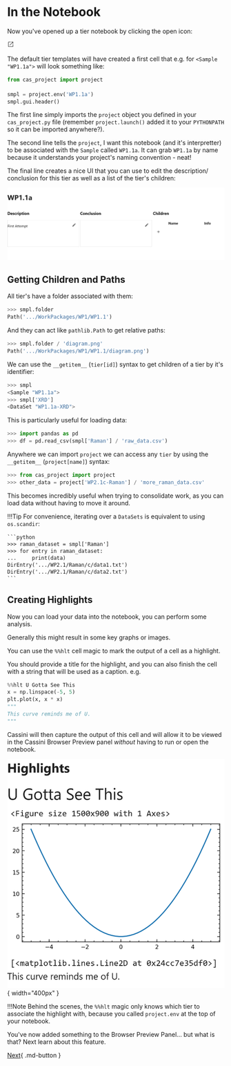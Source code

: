 # In the Notebook

Now you've opened up a tier notebook by clicking the open icon:

<svg xmlns="http://www.w3.org/2000/svg" width="16" viewBox="0 0 24 24" data-icon="ui-components:launcher" class=""><path xmlns="http://www.w3.org/2000/svg" class="jp-icon3 jp-icon-selectable" fill="#616161" d="M19 19H5V5h7V3H5a2 2 0 00-2 2v14a2 2 0 002 2h14c1.1 0 2-.9 2-2v-7h-2v7zM14 3v2h3.59l-9.83 9.83 1.41 1.41L19 6.41V10h2V3h-7z"></path></svg>

The default tier templates will have created a first cell that e.g. for `<Sample "WP1.1a">` will look something like:

```python
from cas_project import project

smpl = project.env('WP1.1a')
smpl.gui.header()
```

The first line simply imports the `project` object you defined in your `cas_project.py` file (remember `project.launch()` added it to your `PYTHONPATH` so it can be imported anywhere?).

The second line tells the `project`, I want this notebook (and it's interpretter) to be associated with the `Sample` called `WP1.1a`. It can grab `WP1.1a` by name because it understands your project's naming convention - neat!

The final line creates a nice UI that you can use to edit the description/ conclusion for this tier as well as a list of the tier's children:

![Tier Header](../static/tier-nb-header.png)

## Getting Children and Paths

All tier's have a folder associated with them:

```python
>>> smpl.folder
Path('.../WorkPackages/WP1/WP1.1')
```

And they can act like ``pathlib.Path`` to get relative paths:

```python
>>> smpl.folder / 'diagram.png'
Path('.../WorkPackages/WP1/WP1.1/diagram.png')
```

We can use the `__getitem__` (`tier[id]`) syntax to get children of a tier by it's identifier:

```python
>>> smpl
<Sample "WP1.1a">
>>> smpl['XRD']
<DataSet "WP1.1a-XRD">
```

This is particularly useful for loading data:

```python
>>> import pandas as pd
>>> df = pd.read_csv(smpl['Raman'] / 'raw_data.csv')
```

Anywhere we can import `project` we can access any `tier` by using the `__getitem__` (`project[name]`) syntax:

```python
>>> from cas_project import project
>>> other_data = project['WP2.1c-Raman'] / 'more_raman_data.csv'
```

This becomes incredibly useful when trying to consolidate work, as you can load data without having to move it around.

!!!Tip
    For convenience, iterating over a ``DataSets`` is equivalent to using ``os.scandir``:

    ```python
    >>> raman_dataset = smpl['Raman']
    >>> for entry in raman_dataset:
    ...     print(data)
    DirEntry('.../WP2.1/Raman/c/data1.txt')
    DirEntry('.../WP2.1/Raman/c/data2.txt')
    ```


## Creating Highlights

Now you can load your data into the notebook, you can perform some analysis.

Generally this might result in some key graphs or images.

You can use the `%%hlt` cell magic to mark the output of a cell as a highlight.

You should provide a title for the highlight, and you can also finish the cell with a string that will be used as a caption. e.g.

```python
%%hlt U Gotta See This
x = np.linspace(-5, 5)
plt.plot(x, x * x)
"""
This curve reminds me of U.
"""
```

Cassini will then capture the output of this cell and will allow it to be viewed in the Cassini Browser Preview panel _without_ having to run or open the notebook.

![Highlights](../static/highlights-example.png){ width="400px" }

!!!Note
    Behind the scenes, the `%%hlt` magic only knows which tier to associate the highlight with, because you called `project.env` at the top of your notebook.

You've now added something to the Browser Preview Panel... but what is that? Next learn about this feature.

[Next](./preview-panel.md){ .md-button }

